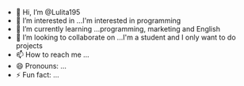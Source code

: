 - 👋 Hi, I’m @Lulita195
- 👀 I’m interested in ...I'm interested in programming 
- 🌱 I’m currently learning ...programming, marketing and English 
- 💞️ I’m looking to collaborate on ...I'm a student and I only want to do projects
- 📫 How to reach me ...
- 😄 Pronouns: ...
- ⚡ Fun fact: ...

<!---
Lulita195/Lulita195 is a ✨ special ✨ repository because its `README.md` (this file) appears on your GitHub profile.
You can click the Preview link to take a look at your changes.
--->
